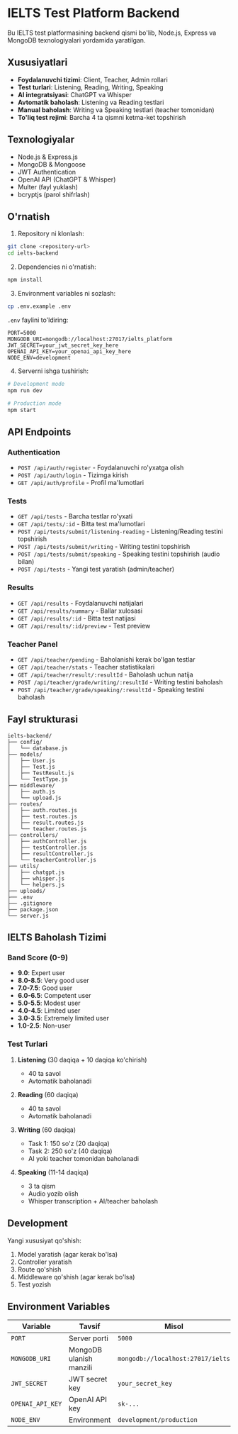 # IELTS Test Platform Backend

Bu IELTS test platformasining backend qismi bo'lib, Node.js, Express va MongoDB texnologiyalari yordamida yaratilgan.

## Xususiyatlari

- **Foydalanuvchi tizimi**: Client, Teacher, Admin rollari
- **Test turlari**: Listening, Reading, Writing, Speaking
- **AI integratsiyasi**: ChatGPT va Whisper
- **Avtomatik baholash**: Listening va Reading testlari
- **Manual baholash**: Writing va Speaking testlari (teacher tomonidan)
- **To'liq test rejimi**: Barcha 4 ta qismni ketma-ket topshirish

## Texnologiyalar

- Node.js & Express.js
- MongoDB & Mongoose
- JWT Authentication
- OpenAI API (ChatGPT & Whisper)
- Multer (fayl yuklash)
- bcryptjs (parol shifrlash)

## O'rnatish

1. Repository ni klonlash:

```bash
git clone <repository-url>
cd ielts-backend
```

2. Dependencies ni o'rnatish:

```bash
npm install
```

3. Environment variables ni sozlash:

```bash
cp .env.example .env
```

`.env` faylini to'ldiring:

```
PORT=5000
MONGODB_URI=mongodb://localhost:27017/ielts_platform
JWT_SECRET=your_jwt_secret_key_here
OPENAI_API_KEY=your_openai_api_key_here
NODE_ENV=development
```

4. Serverni ishga tushirish:

```bash
# Development mode
npm run dev

# Production mode
npm start
```

## API Endpoints

### Authentication

- `POST /api/auth/register` - Foydalanuvchi ro'yxatga olish
- `POST /api/auth/login` - Tizimga kirish
- `GET /api/auth/profile` - Profil ma'lumotlari

### Tests

- `GET /api/tests` - Barcha testlar ro'yxati
- `GET /api/tests/:id` - Bitta test ma'lumotlari
- `POST /api/tests/submit/listening-reading` - Listening/Reading testini topshirish
- `POST /api/tests/submit/writing` - Writing testini topshirish
- `POST /api/tests/submit/speaking` - Speaking testini topshirish (audio bilan)
- `POST /api/tests` - Yangi test yaratish (admin/teacher)

### Results

- `GET /api/results` - Foydalanuvchi natijalari
- `GET /api/results/summary` - Ballar xulosasi
- `GET /api/results/:id` - Bitta test natijasi
- `GET /api/results/:id/preview` - Test preview

### Teacher Panel

- `GET /api/teacher/pending` - Baholanishi kerak bo'lgan testlar
- `GET /api/teacher/stats` - Teacher statistikalari
- `GET /api/teacher/result/:resultId` - Baholash uchun natija
- `POST /api/teacher/grade/writing/:resultId` - Writing testini baholash
- `POST /api/teacher/grade/speaking/:resultId` - Speaking testini baholash

## Fayl strukturasi

```
ielts-backend/
├── config/
│   └── database.js
├── models/
│   ├── User.js
│   ├── Test.js
│   ├── TestResult.js
│   └── TestType.js
├── middleware/
│   ├── auth.js
│   └── upload.js
├── routes/
│   ├── auth.routes.js
│   ├── test.routes.js
│   ├── result.routes.js
│   └── teacher.routes.js
├── controllers/
│   ├── authController.js
│   ├── testController.js
│   ├── resultController.js
│   └── teacherController.js
├── utils/
│   ├── chatgpt.js
│   ├── whisper.js
│   └── helpers.js
├── uploads/
├── .env
├── .gitignore
├── package.json
└── server.js
```

## IELTS Baholash Tizimi

### Band Score (0-9)

- **9.0**: Expert user
- **8.0-8.5**: Very good user
- **7.0-7.5**: Good user
- **6.0-6.5**: Competent user
- **5.0-5.5**: Modest user
- **4.0-4.5**: Limited user
- **3.0-3.5**: Extremely limited user
- **1.0-2.5**: Non-user

### Test Turlari

1. **Listening** (30 daqiqa + 10 daqiqa ko'chirish)

   - 40 ta savol
   - Avtomatik baholanadi

2. **Reading** (60 daqiqa)

   - 40 ta savol
   - Avtomatik baholanadi

3. **Writing** (60 daqiqa)

   - Task 1: 150 so'z (20 daqiqa)
   - Task 2: 250 so'z (40 daqiqa)
   - AI yoki teacher tomonidan baholanadi

4. **Speaking** (11-14 daqiqa)
   - 3 ta qism
   - Audio yozib olish
   - Whisper transcription + AI/teacher baholash

## Development

Yangi xususiyat qo'shish:

1. Model yaratish (agar kerak bo'lsa)
2. Controller yaratish
3. Route qo'shish
4. Middleware qo'shish (agar kerak bo'lsa)
5. Test yozish

## Environment Variables

| Variable         | Tavsif                  | Misol                             |
| ---------------- | ----------------------- | --------------------------------- |
| `PORT`           | Server porti            | `5000`                            |
| `MONGODB_URI`    | MongoDB ulanish manzili | `mongodb://localhost:27017/ielts` |
| `JWT_SECRET`     | JWT secret key          | `your_secret_key`                 |
| `OPENAI_API_KEY` | OpenAI API key          | `sk-...`                          |
| `NODE_ENV`       | Environment             | `development/production`          |

